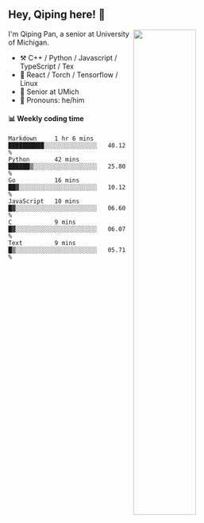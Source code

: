 

## Hey, Qiping here! :wave:

[<img align="right" width="50%" src="https://github-readme-stats.vercel.app/api?username=ppppqp&theme=dark&show_icons=true">](https://metrics.lecoq.io/ppppqp?template=classic)


I'm Qiping Pan, a senior at University of Michigan.

-   :hammer_and_pick: C++ / Python / Javascript / TypeScript / Tex
-   :pencil: React / Torch / Tensorflow / Linux 
-   :seedling: Senior at UMich
-   :man: Pronouns: he/him



#### :bar_chart: Weekly coding time

<!--START_SECTION:waka-->

```text
Markdown     1 hr 6 mins     ██████████░░░░░░░░░░░░░░░   40.12 %
Python       42 mins         ██████▒░░░░░░░░░░░░░░░░░░   25.80 %
Go           16 mins         ██▓░░░░░░░░░░░░░░░░░░░░░░   10.12 %
JavaScript   10 mins         █▓░░░░░░░░░░░░░░░░░░░░░░░   06.60 %
C            9 mins          █▓░░░░░░░░░░░░░░░░░░░░░░░   06.07 %
Text         9 mins          █▒░░░░░░░░░░░░░░░░░░░░░░░   05.71 %
```

<!--END_SECTION:waka-->
